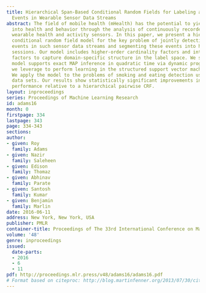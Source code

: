 ```yaml
---
title: Hierarchical Span-Based Conditional Random Fields for Labeling and Segmenting
  Events in Wearable Sensor Data Streams
abstract: The field of mobile health (mHealth) has the potential to yield new insights
  into health and behavior through the analysis of continuously recorded data from
  wearable health and activity sensors. In this paper, we present a hierarchical span-based
  conditional random field model for the key problem of jointly detecting discrete
  events in such sensor data streams and segmenting these events into high-level activity
  sessions. Our model includes higher-order cardinality factors and inter-event duration
  factors to capture domain-specific structure in the label space. We show that our
  model supports exact MAP inference in quadratic time via dynamic programming, which
  we leverage to perform learning in the structured support vector machine framework.
  We apply the model to the problems of smoking and eating detection using four real
  data sets. Our results show statistically significant improvements in segmentation
  performance relative to a hierarchical pairwise CRF.
layout: inproceedings
series: Proceedings of Machine Learning Research
id: adams16
month: 0
firstpage: 334
lastpage: 343
page: 334-343
sections: 
author:
- given: Roy
  family: Adams
- given: Nazir
  family: Saleheen
- given: Edison
  family: Thomaz
- given: Abhinav
  family: Parate
- given: Santosh
  family: Kumar
- given: Benjamin
  family: Marlin
date: 2016-06-11
address: New York, New York, USA
publisher: PMLR
container-title: Proceedings of The 33rd International Conference on Machine Learning
volume: '48'
genre: inproceedings
issued:
  date-parts:
  - 2016
  - 6
  - 11
pdf: http://proceedings.mlr.press/v48/adams16/adams16.pdf
# Format based on citeproc: http://blog.martinfenner.org/2013/07/30/citeproc-yaml-for-bibliographies/
---
```

